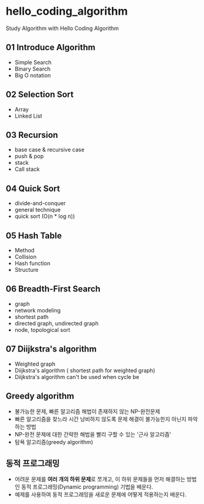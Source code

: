# hello_coding_algorithm

Study Algorithm with Hello Coding Algorithm

## 01 Introduce Algorithm

- Simple Search
- Binary Search
- Big O notation

## 02 Selection Sort

- Array
- Linked List

## 03 Recursion

- base case & recursive case
- push & pop
- stack
- Call stack

## 04 Quick Sort

- divide-and-conquer
- general technique
- quick sort (O(n \* log n))

## 05 Hash Table

- Method
- Collision
- Hash function
- Structure

## 06 Breadth-First Search

- graph
- network modeling
- shortest path
- directed graph, undirected graph
- node, topological sort

## 07 Diijkstra's algorithm

- Weighted graph
- Diijkstra's algorithm ( shortest path for weighted graph)
- Diijkstra's algorithm can't be used when cycle be

## Greedy algorithm

- 불가능한 문제, 빠른 알고리즘 해법이 존재하지 않는 NP-완전문제
- 빠른 알고리즘을 찾느라 시간 낭비하지 않도록 문제 해결이 불가능한지 아닌지 파악하는 방법
- NP-완전 문제에 대한 간략한 해법을 빨리 구할 수 있는 '근사 알고리즘'
- 탐욕 알고리즘(greedy algorithm)

## 동적 프로그래밍

- 어려운 문제를 **여러 개의 하위 문제**로 쪼개고, 이 하위 문제들을 먼저 해결하는 방법인 동적 프로그래밍(Dynamic programming) 기법을 배운다.
- 예제를 사용하여 동적 프로그래밍을 새로운 문제에 어떻게 적용하는지 배운다.

